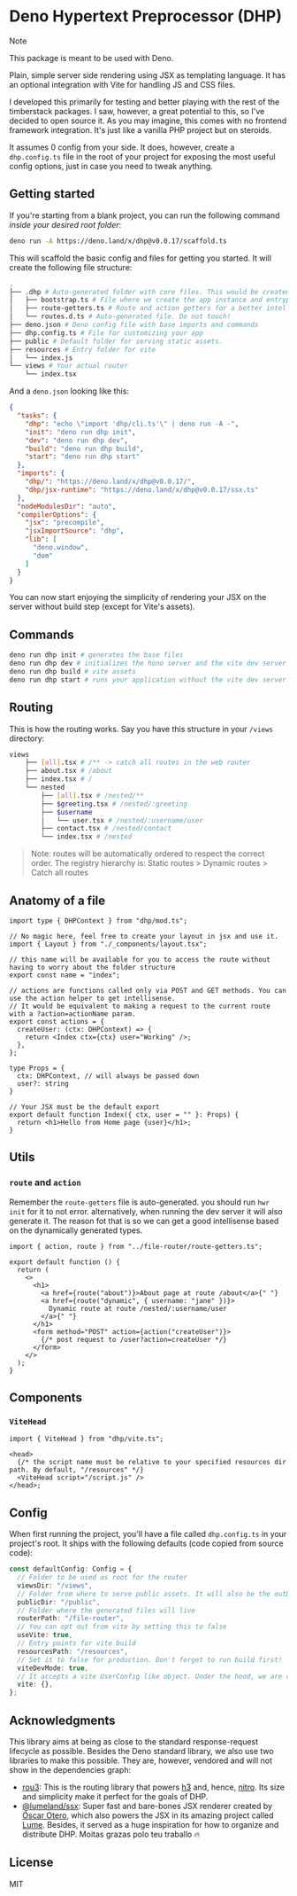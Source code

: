 # Deno Hypertext Preprocessor (DHP)

> [!NOTE]
> This package is meant to be used with Deno.

Plain, simple server side rendering using JSX as templating language. It has an optional integration with Vite for handling JS and CSS files.

I developed this primarily for testing and better playing with the rest of the
timberstack packages. I saw, however, a great potential to this, so I've decided
to open source it. As you may imagine, this comes with no frontend framework
integration. It's just like a vanilla PHP project but on steroids.

It assumes 0 config from your side. It does, however, create a `dhp.config.ts`
file in the root of your project for exposing the most useful config options,
just in case you need to tweak anything.

## Getting started

If you're starting from a blank project, you can run the following command
_inside your desired root folder_:

```bash
deno run -A https://deno.land/x/dhp@v0.0.17/scaffold.ts
```

This will scaffold the basic config and files for getting you started. It will
create the following file structure:

```bash
.
├── .dhp # Auto-generated folder with core files. This would be created also when running the dev command
│   ├── bootstrap.ts # File where we create the app instance and entrypoint of dev command. Feel free to modify it!
│   ├── route-getters.ts # Route and action getters for a better intellisense
│   └── routes.d.ts # Auto-generated file. Do not touch!
├── deno.json # Deno config file with base imports and commands
├── dhp.config.ts # File for customizing your app
├── public # Default folder for serving static assets.
├── resources # Entry folder for vite
│   └── index.js
└── views # Your actual router
    └── index.tsx
```

And a `deno.json` looking like this:

```json
{
  "tasks": {
    "dhp": "echo \"import 'dhp/cli.ts'\" | deno run -A -",
    "init": "deno run dhp init",
    "dev": "deno run dhp dev",
    "build": "deno run dhp build",
    "start": "deno run dhp start"
  },
  "imports": {
    "dhp/": "https://deno.land/x/dhp@v0.0.17/",
    "dhp/jsx-runtime": "https://deno.land/x/dhp@v0.0.17/ssx.ts"
  },
  "nodeModulesDir": "auto",
  "compilerOptions": {
    "jsx": "precompile",
    "jsxImportSource": "dhp",
    "lib": [
      "deno.window",
      "dom"
    ]
  }
}
```

You can now start enjoying the simplicity of rendering your JSX on the server
without build step (except for Vite's assets).

## Commands

```bash
deno run dhp init # generates the base files
deno run dhp dev # initializes the hono server and the vite dev server
deno run dhp build # vite assets
deno run dhp start # runs your application without the vite dev server
```

## Routing

This is how the routing works. Say you have this structure in your `/views`
directory:

```bash
views
    ├── [all].tsx # /** -> catch all routes in the web router
    ├── about.tsx # /about
    ├── index.tsx # /
    └── nested
        ├── [all].tsx # /nested/**
        ├── $greeting.tsx # /nested/:greeting
        ├── $username
        │   └── user.tsx # /nested/:username/user
        ├── contact.tsx # /nested/contact
        └── index.tsx # /nested
```

> Note: routes will be automatically ordered to respect the correct order. The registry hierarchy is: Static routes > Dynamic routes > Catch all routes

## Anatomy of a file

```tsx
import type { DHPContext } from "dhp/mod.ts";

// No magic here, feel free to create your layout in jsx and use it.
import { Layout } from "./_components/layout.tsx";

// this name will be available for you to access the route without having to worry about the folder structure
export const name = "index";

// actions are functions called only via POST and GET methods. You can use the action helper to get intellisense.
// It would be equivalent to making a request to the current route with a ?action=actionName param.
export const actions = {
  createUser: (ctx: DHPContext) => {
    return <Index ctx={ctx} user="Working" />;
  },
};

type Props = {
  ctx: DHPContext, // will always be passed down
  user?: string
}

// Your JSX must be the default export
export default function Index({ ctx, user = "" }: Props) {
  return <h1>Hello from Home page {user}</h1>;
}
```

## Utils

### `route` and `action`

Remember the `route-getters` file is auto-generated. you should run `hwr init`
for it to not error. alternatively, when running the dev server it will also
generate it. The reason fot that is so we can get a good intellisense based on
the dynamically generated types.

```tsx
import { action, route } from "../file-router/route-getters.ts";

export default function () {
  return (
    <>
      <h1>
        <a href={route("about")}>About page at route /about</a>{" "}
        <a href={route("dynamic", { username: "jane" })}>
          Dynamic route at route /nested/:username/user
        </a>{" "}
      </h1>
      <form method="POST" action={action("createUser")}>
        {/* post request to /user?action=createUser */}
      </form>
    </>
  );
}
```

## Components

### `ViteHead`

```tsx
import { ViteHead } from "dhp/vite.ts";

<head>
  {/* the script name must be relative to your specified resources dir path. By default, "/resources" */}
  <ViteHead script="/script.js" />
</head>;
```

## Config

When first running the project, you'll have a file called `dhp.config.ts` in
your project's root. It ships with the following defaults (code copied from
source code):

```ts
const defaultConfig: Config = {
  // Folder to be used as root for the router
  viewsDir: "/views",
  // Folder from where to serve public assets. It will also be the outDir for vite
  publicDir: "/public",
  // Folder where the generated files will live
  routerPath: "/file-router",
  // You can opt out from vite by setting this to false
  useVite: true,
  // Entry points for vite build
  resourcesPath: "/resources",
  // Set it to false for production. Don't forget to run build first!
  viteDevMode: true,
  // It accepts a vite UserConfig like object. Under the hood, we are creating our own for the build, but just in case you need to add plugins and stuff.
  vite: {},
};
```
## Acknowledgments 
This library aims at being as close to the standard response-request lifecycle as possible. Besides the Deno standard library, we also use two libraries to make this possible. They are, however, vendored and will not show in the dependencies graph:

- [rou3](https://github.com/h3js/rou3/tree/main): This is the routing library that powers [h3](https://github.com/h3js/h3) and, hence, [nitro](https://github.com/nitrojs/nitro). Its size and simplicity make it perfect for the goals of DHP.
- [@lumeland/ssx](https://github.com/oscarotero/ssx): Super fast and bare-bones JSX renderer created by [Óscar Otero](https://github.com/oscarotero), which also powers the JSX in its amazing project called [Lume](https://github.com/lumeland/lume). Besides, it served as a huge inspiration for how to organize and distribute DHP. Moitas grazas polo teu traballo 🔥

## License
MIT
